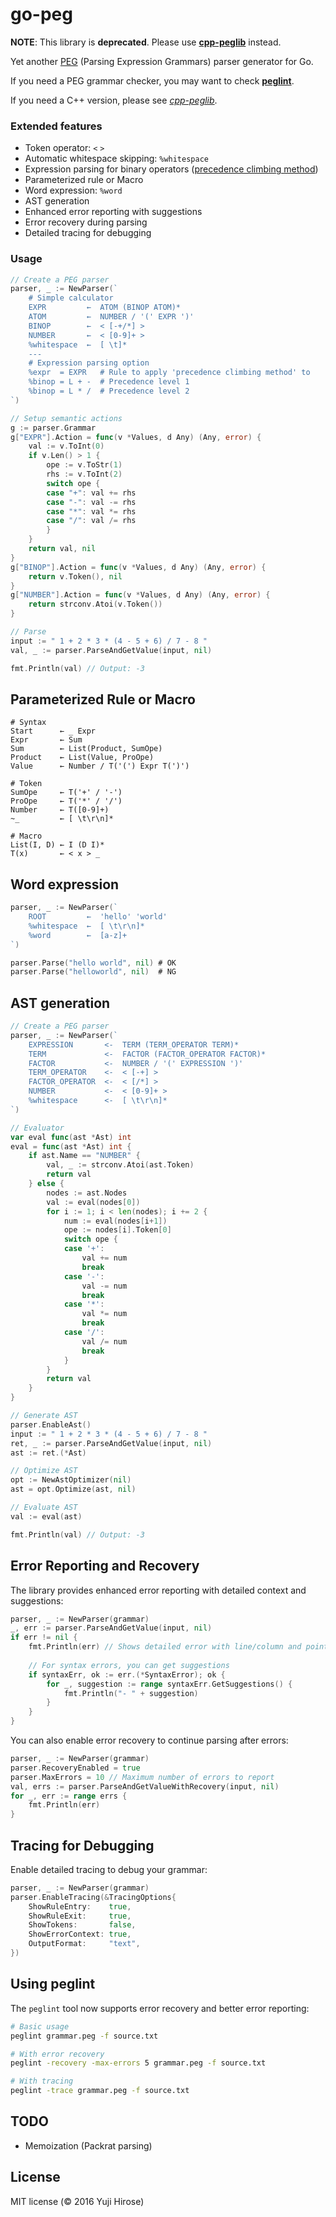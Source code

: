 go-peg
======

**NOTE**: This library is **deprecated**. Please use [**cpp-peglib**](https://github.com/yhirose/cpp-peglib) instead.

Yet another [PEG](http://en.wikipedia.org/wiki/Parsing_expression_grammar) (Parsing Expression Grammars) parser generator for Go.

If you need a PEG grammar checker, you may want to check [**peglint**](https://github.com/yhirose/go-peg/tree/master/cmd/peglint).

If you need a C++ version, please see [*cpp-peglib*](https://github.com/yhirose/cpp-peglib).

### Extended features

 * Token operator: `<` `>`
 * Automatic whitespace skipping: `%whitespace`
 * Expression parsing for binary operators ([precedence climbing method](https://en.wikipedia.org/wiki/Operator-precedence_parser#Precedence_climbing_method))
 * Parameterized rule or Macro
 * Word expression: `%word`
 * AST generation
 * Enhanced error reporting with suggestions
 * Error recovery during parsing
 * Detailed tracing for debugging

### Usage

```go
// Create a PEG parser
parser, _ := NewParser(`
    # Simple calculator
    EXPR         ←  ATOM (BINOP ATOM)*
    ATOM         ←  NUMBER / '(' EXPR ')'
    BINOP        ←  < [-+/*] >
    NUMBER       ←  < [0-9]+ >
    %whitespace  ←  [ \t]*
    ---
    # Expression parsing option
    %expr  = EXPR   # Rule to apply 'precedence climbing method' to
    %binop = L + -  # Precedence level 1
    %binop = L * /  # Precedence level 2
`)

// Setup semantic actions
g := parser.Grammar
g["EXPR"].Action = func(v *Values, d Any) (Any, error) {
    val := v.ToInt(0)
    if v.Len() > 1 {
        ope := v.ToStr(1)
        rhs := v.ToInt(2)
        switch ope {
        case "+": val += rhs
        case "-": val -= rhs
        case "*": val *= rhs
        case "/": val /= rhs
        }
    }
    return val, nil
}
g["BINOP"].Action = func(v *Values, d Any) (Any, error) {
    return v.Token(), nil
}
g["NUMBER"].Action = func(v *Values, d Any) (Any, error) {
    return strconv.Atoi(v.Token())
}

// Parse
input := " 1 + 2 * 3 * (4 - 5 + 6) / 7 - 8 "
val, _ := parser.ParseAndGetValue(input, nil)

fmt.Println(val) // Output: -3
```

Parameterized Rule or Macro
---------------------------

```peg
# Syntax
Start      ← _ Expr
Expr       ← Sum
Sum        ← List(Product, SumOpe)
Product    ← List(Value, ProOpe)
Value      ← Number / T('(') Expr T(')')

# Token
SumOpe     ← T('+' / '-')
ProOpe     ← T('*' / '/')
Number     ← T([0-9]+)
~_         ← [ \t\r\n]*

# Macro
List(I, D) ← I (D I)*
T(x)       ← < x > _
```

Word expression
---------------

```go
parser, _ := NewParser(`
    ROOT         ←  'hello' 'world'
    %whitespace  ←  [ \t\r\n]*
    %word        ←  [a-z]+
`)

parser.Parse("hello world", nil) # OK
parser.Parse("helloworld", nil)  # NG
```

AST generation
--------------

```go
// Create a PEG parser
parser, _ := NewParser(`
    EXPRESSION       <-  TERM (TERM_OPERATOR TERM)*
    TERM             <-  FACTOR (FACTOR_OPERATOR FACTOR)*
    FACTOR           <-  NUMBER / '(' EXPRESSION ')'
    TERM_OPERATOR    <-  < [-+] >
    FACTOR_OPERATOR  <-  < [/*] >
    NUMBER           <-  < [0-9]+ >
    %whitespace      <-  [ \t\r\n]*
`)

// Evaluator
var eval func(ast *Ast) int
eval = func(ast *Ast) int {
    if ast.Name == "NUMBER" {
        val, _ := strconv.Atoi(ast.Token)
        return val
    } else {
        nodes := ast.Nodes
        val := eval(nodes[0])
        for i := 1; i < len(nodes); i += 2 {
            num := eval(nodes[i+1])
            ope := nodes[i].Token[0]
            switch ope {
            case '+':
                val += num
                break
            case '-':
                val -= num
                break
            case '*':
                val *= num
                break
            case '/':
                val /= num
                break
            }
        }
        return val
    }
}

// Generate AST
parser.EnableAst()
input := " 1 + 2 * 3 * (4 - 5 + 6) / 7 - 8 "
ret, _ := parser.ParseAndGetValue(input, nil)
ast := ret.(*Ast)

// Optimize AST
opt := NewAstOptimizer(nil)
ast = opt.Optimize(ast, nil)

// Evaluate AST
val := eval(ast)

fmt.Println(val) // Output: -3
```

Error Reporting and Recovery
---------------------------

The library provides enhanced error reporting with detailed context and suggestions:

```go
parser, _ := NewParser(grammar)
_, err := parser.ParseAndGetValue(input, nil)
if err != nil {
    fmt.Println(err) // Shows detailed error with line/column and pointer
    
    // For syntax errors, you can get suggestions
    if syntaxErr, ok := err.(*SyntaxError); ok {
        for _, suggestion := range syntaxErr.GetSuggestions() {
            fmt.Println("- " + suggestion)
        }
    }
}
```

You can also enable error recovery to continue parsing after errors:

```go
parser, _ := NewParser(grammar)
parser.RecoveryEnabled = true
parser.MaxErrors = 10 // Maximum number of errors to report
val, errs := parser.ParseAndGetValueWithRecovery(input, nil)
for _, err := range errs {
    fmt.Println(err)
}
```

Tracing for Debugging
--------------------

Enable detailed tracing to debug your grammar:

```go
parser, _ := NewParser(grammar)
parser.EnableTracing(&TracingOptions{
    ShowRuleEntry:    true,
    ShowRuleExit:     true,
    ShowTokens:       false,
    ShowErrorContext: true,
    OutputFormat:     "text",
})
```

Using peglint
------------

The `peglint` tool now supports error recovery and better error reporting:

```bash
# Basic usage
peglint grammar.peg -f source.txt

# With error recovery
peglint -recovery -max-errors 5 grammar.peg -f source.txt

# With tracing
peglint -trace grammar.peg -f source.txt
```

TODO
----

 * Memoization (Packrat parsing)

License
-------

MIT license (© 2016 Yuji Hirose)
